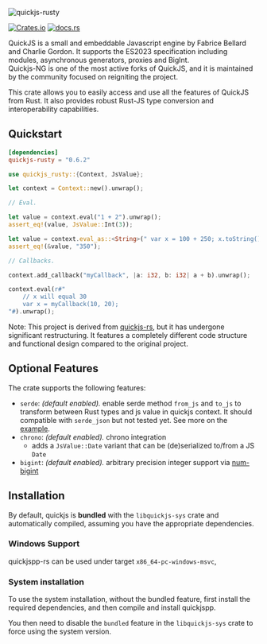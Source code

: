 ![quickjs-rusty](https://socialify.git.ci/Icemic/quickjs-rusty/image?description=1&language=1&name=1&owner=1&stargazers=1&theme=Light)

[![Crates.io](https://img.shields.io/crates/v/quickjs-rusty.svg?maxAge=3600)](https://crates.io/crates/quickjs-rusty)
[![docs.rs](https://docs.rs/quickjs-rusty/badge.svg)](https://docs.rs/quickjs-rusty)

QuickJS is a small and embeddable Javascript engine by Fabrice Bellard and Charlie Gordon. It supports the ES2023 specification including modules, asynchronous generators, proxies and BigInt.  
Quickjs-NG is one of the most active forks of QuickJS, and it is maintained by the community focused on reigniting the project.

This crate allows you to easily access and use all the features of QuickJS from Rust. It also provides robust Rust-JS type conversion and interoperability capabilities.

## Quickstart

```toml
[dependencies]
quickjs-rusty = "0.6.2"
```

```rust
use quickjs_rusty::{Context, JsValue};

let context = Context::new().unwrap();

// Eval.

let value = context.eval("1 + 2").unwrap();
assert_eq!(value, JsValue::Int(3));

let value = context.eval_as::<String>(" var x = 100 + 250; x.toString() ").unwrap();
assert_eq!(&value, "350");

// Callbacks.

context.add_callback("myCallback", |a: i32, b: i32| a + b).unwrap();

context.eval(r#"
    // x will equal 30
    var x = myCallback(10, 20);
"#).unwrap();
```

Note: This project is derived from [quickjs-rs](https://github.com/theduke/quickjs-rs), but it has undergone significant restructuring. It features a completely different code structure and functional design compared to the original project.

## Optional Features

The crate supports the following features:

- `serde`: _(default enabled)._ enable serde method `from_js` and `to_js` to transform between Rust types and js value in quickjs context. It should compatible with `serde_json` but not tested yet. See more on the [example](/examples/serde.rs).
- `chrono`: _(default enabled)._ chrono integration
  - adds a `JsValue::Date` variant that can be (de)serialized to/from a JS `Date`
- `bigint`: _(default enabled)._ arbitrary precision integer support via [num-bigint](https://github.com/rust-num/num-bigint)

## Installation

By default, quickjs is **bundled** with the `libquickjs-sys` crate and
automatically compiled, assuming you have the appropriate dependencies.

### Windows Support

quickjspp-rs can be used under target `x86_64-pc-windows-msvc`,

### System installation

To use the system installation, without the bundled feature, first install the required
dependencies, and then compile and install quickjspp.

You then need to disable the `bundled` feature in the `libquickjs-sys` crate to
force using the system version.
